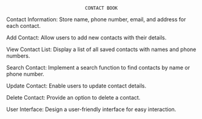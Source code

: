                                  CONTACT BOOK

Contact Information: Store name, phone number, email, and address for each contact.

Add Contact: Allow users to add new contacts with their details.

View Contact List: Display a list of all saved contacts with names and phone numbers.

Search Contact: Implement a search function to find contacts by name or phone number.

Update Contact: Enable users to update contact details.

Delete Contact: Provide an option to delete a contact.

User Interface: Design a user-friendly interface for easy interaction.
